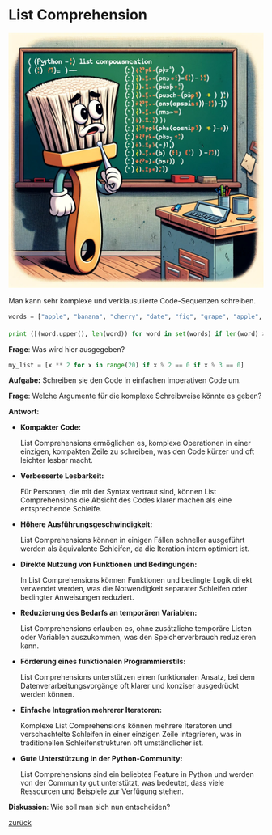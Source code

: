 # List Comprehension

![List Comprehension](../clean_code/pictures/ListComprehension.jpg)

Man kann sehr komplexe und verklausulierte Code-Sequenzen schreiben.

```python
words = ["apple", "banana", "cherry", "date", "fig", "grape", "apple", "kiwi", "jamberry"]

print ([(word.upper(), len(word)) for word in set(words) if len(word) > 3])
```

**Frage**: Was wird hier ausgegeben?


```python
my_list = [x ** 2 for x in range(20) if x % 2 == 0 if x % 3 == 0]
```

**Aufgabe:** Schreiben sie den Code in einfachen imperativen Code um.

**Frage**: Welche Argumente für die komplexe Schreibweise könnte es geben?

**Antwort**:

- **Kompakter Code:** 

    List Comprehensions ermöglichen es, komplexe Operationen in einer einzigen, kompakten Zeile zu schreiben, was den Code kürzer und oft leichter lesbar macht.

- **Verbesserte Lesbarkeit:** 

    Für Personen, die mit der Syntax vertraut sind, können List Comprehensions die Absicht des Codes klarer machen als eine entsprechende Schleife.

- **Höhere Ausführungsgeschwindigkeit:** 

    List Comprehensions können in einigen Fällen schneller ausgeführt werden als äquivalente Schleifen, da die Iteration intern optimiert ist.

- **Direkte Nutzung von Funktionen und Bedingungen:** 

    In List Comprehensions können Funktionen und bedingte Logik direkt verwendet werden, was die Notwendigkeit separater Schleifen oder bedingter Anweisungen reduziert.

- **Reduzierung des Bedarfs an temporären Variablen:** 

    List Comprehensions erlauben es, ohne zusätzliche temporäre Listen oder Variablen auszukommen, was den Speicherverbrauch reduzieren kann.

- **Förderung eines funktionalen Programmierstils:** 

    List Comprehensions unterstützen einen funktionalen Ansatz, bei dem Datenverarbeitungsvorgänge oft klarer und konziser ausgedrückt werden können.

- **Einfache Integration mehrerer Iteratoren:** 

    Komplexe List Comprehensions können mehrere Iteratoren und verschachtelte Schleifen in einer einzigen Zeile integrieren, was in traditionellen Schleifenstrukturen oft umständlicher ist.

- **Gute Unterstützung in der Python-Community:** 

    List Comprehensions sind ein beliebtes Feature in Python und werden von der Community gut unterstützt, was bedeutet, dass viele Ressourcen und Beispiele zur Verfügung stehen.

**Diskussion**: Wie soll man sich nun entscheiden?

[zurück](../TheGoodPractices)